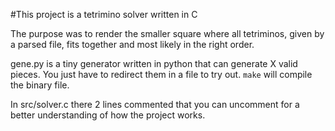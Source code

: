 #This project is a tetrimino solver written in C

The purpose was to render the smaller square where all tetriminos, given 
by a parsed file, fits together and most likely in the right order.

gene.py is a tiny generator written in python that can generate X 
valid pieces. You just have to redirect them in a file to try out. `make` 
will compile the binary file. 

In src/solver.c there 2 lines commented that you can  uncomment for a better understanding of how the project works. 
